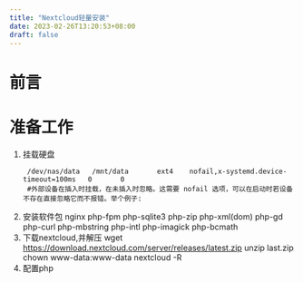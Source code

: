 ```yaml
---
title: "Nextcloud轻量安装"
date: 2023-02-26T13:20:53+08:00
draft: false
---
```


# 前言

# 准备工作
1. 挂载硬盘
   ``` fstab
    /dev/nas/data   /mnt/data       ext4    nofail,x-systemd.device-timeout=100ms   0       0
    #外部设备在插入时挂载，在未插入时忽略。这需要 nofail 选项，可以在启动时若设备不存在直接忽略它而不报错。举个例子:
   ```
2. 安装软件包
   nginx php-fpm php-sqlite3 php-zip php-xml(dom) php-gd php-curl php-mbstring php-intl php-imagick php-bcmath
3. 下载nextcloud,并解压
   wget https://download.nextcloud.com/server/releases/latest.zip
   unzip last.zip
   chown www-data:www-data nextcloud -R
4. 配置php 

# 


